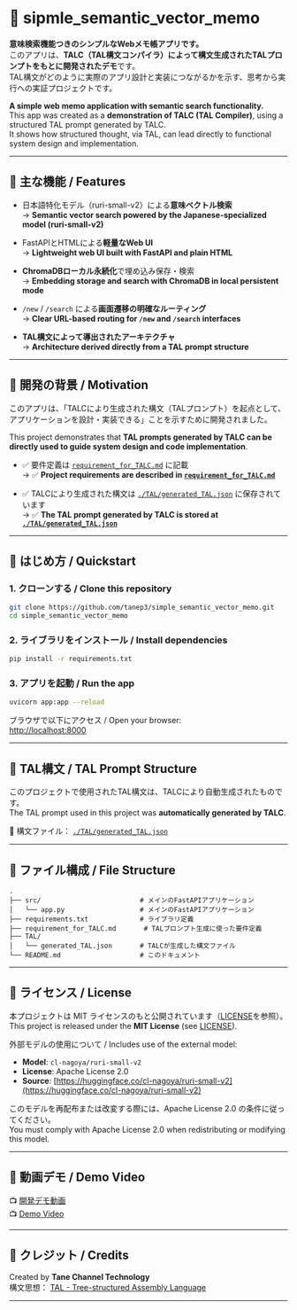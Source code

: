 # 📝 sipmle_semantic_vector_memo

**意味検索機能つきのシンプルなWebメモ帳アプリです。**  
このアプリは、**TALC（TAL構文コンパイラ）によって構文生成されたTALプロンプトをもとに開発されたデモ**です。  
TAL構文がどのように実際のアプリ設計と実装につながるかを示す、思考から実行への実証プロジェクトです。

**A simple web memo application with semantic search functionality.**  
This app was created as a **demonstration of TALC (TAL Compiler)**, using a structured TAL prompt generated by TALC.  
It shows how structured thought, via TAL, can lead directly to functional system design and implementation.

---

## 🌟 主な機能 / Features

* 日本語特化モデル（ruri-small-v2）による**意味ベクトル検索**  
  → **Semantic vector search powered by the Japanese-specialized model (ruri-small-v2)**

* FastAPIとHTMLによる**軽量なWeb UI**  
  → **Lightweight web UI built with FastAPI and plain HTML**

* **ChromaDBローカル永続化**で埋め込み保存・検索  
  → **Embedding storage and search with ChromaDB in local persistent mode**

* `/new` / `/search` による**画面遷移の明確なルーティング**  
  → **Clear URL-based routing for `/new` and `/search` interfaces**

* **TAL構文によって導出されたアーキテクチャ**  
  → **Architecture derived directly from a TAL prompt structure**

---

## 🧠 開発の背景 / Motivation

このアプリは、「TALCにより生成された構文（TALプロンプト）を起点として、アプリケーションを設計・実装できる」ことを示すために開発されました。

This project demonstrates that **TAL prompts generated by TALC can be directly used to guide system design and code implementation**.

* ✅ 要件定義は [`requirement_for_TALC.md`](./requirement_for_TALC.md) に記載  
  → ✅ **Project requirements are described in [`requirement_for_TALC.md`](./requirement_for_TALC.md)**

* ✅ TALCにより生成された構文は [`./TAL/generated_TAL.json`](./TAL/generated_TAL.json) に保存されています  
  → ✅ **The TAL prompt generated by TALC is stored at [`./TAL/generated_TAL.json`](./TAL/generated_TAL.json)**

---

## 🚀 はじめ方 / Quickstart

### 1. クローンする / Clone this repository

```bash
git clone https://github.com/tanep3/simple_semantic_vector_memo.git
cd simple_semantic_vector_memo
````

### 2. ライブラリをインストール / Install dependencies

```bash
pip install -r requirements.txt
```

### 3. アプリを起動 / Run the app

```bash
uvicorn app:app --reload
```

ブラウザで以下にアクセス / Open your browser:  
[http://localhost:8000](http://localhost:8000)

---

## 🔧 TAL構文 / TAL Prompt Structure

このプロジェクトで使用されたTAL構文は、TALCにより自動生成されたものです。  
The TAL prompt used in this project was **automatically generated by TALC**.

📂 構文ファイル： [`./TAL/generated_TAL.json`](./TAL/generated_TAL.json)

---

## 📂 ファイル構成 / File Structure

```
.
├── src/                         # メインのFastAPIアプリケーション
│   └── app.py                   # メインのFastAPIアプリケーション
├── requirements.txt             # ライブラリ定義
├── requirement_for_TALC.md       # TALプロンプト生成に使った要件定義
├── TAL/
│   └── generated_TAL.json       # TALCが生成した構文ファイル
└── README.md                    # このドキュメント
```

---

## 📜 ライセンス / License

本プロジェクトは MIT ライセンスのもと公開されています（[LICENSE](LICENSE)を参照）。  
This project is released under the **MIT License** (see [LICENSE](LICENSE)).

外部モデルの使用について / Includes use of the external model:

* **Model**: `cl-nagoya/ruri-small-v2`
* **License**: Apache License 2.0
* **Source**: [https://huggingface.co/cl-nagoya/ruri-small-v2](https://huggingface.co/cl-nagoya/ruri-small-v2)

このモデルを再配布または改変する際には、Apache License 2.0 の条件に従ってください。  
You must comply with Apache License 2.0 when redistributing or modifying this model.

---

## 🎥 動画デモ / Demo Video

📺 [開発デモ動画](https://youtu.be/jf8VxGrGK4Y)  
📺 [Demo Video](https://youtu.be/jf8VxGrGK4Y)

---

## 🌱 クレジット / Credits

Created by **Tane Channel Technology**  
構文思想： [TAL - Tree-structured Assembly Language](https://github.com/tanep3/TAL)

---

```

